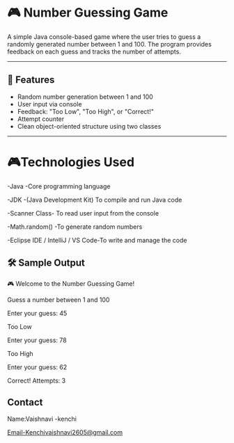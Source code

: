 # 🎮 Number Guessing Game

A simple Java console-based game where the user tries to guess a randomly generated number between 1 and 100. The program provides feedback on each guess and tracks the number of attempts.

---

## 📌 Features

- Random number generation between 1 and 100
- User input via console
- Feedback: "Too Low", "Too High", or "Correct!"
- Attempt counter
- Clean object-oriented structure using two classes

---
# 🎮Technologies Used

-Java -Core programming language

-JDK -(Java Development Kit)	To compile and run Java code

-Scanner Class- To read user input from the console

-Math.random() -To generate random numbers

-Eclipse IDE / IntelliJ / VS Code-To write and manage the code

## 🛠️ Sample Output

🎮 Welcome to the Number Guessing Game!

Guess a number between 1 and 100

Enter your guess: 45 

Too Low 

Enter your guess: 78

Too High 

Enter your guess: 62 

Correct! Attempts: 3

## Contact

Name:Vaishnavi -kenchi

Email-Kenchivaishnavi2605@gmail.com

